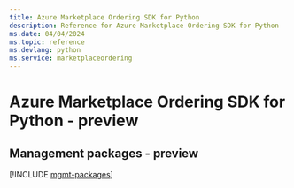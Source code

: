 ```yaml
---
title: Azure Marketplace Ordering SDK for Python
description: Reference for Azure Marketplace Ordering SDK for Python
ms.date: 04/04/2024
ms.topic: reference
ms.devlang: python
ms.service: marketplaceordering
---
```

# Azure Marketplace Ordering SDK for Python - preview

## Management packages - preview
[!INCLUDE [mgmt-packages](marketplace-ordering-mgmt-index.md)]